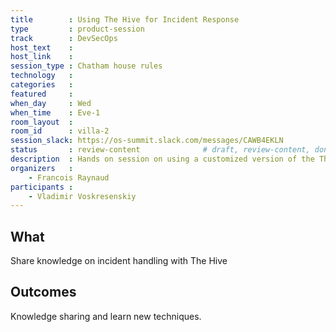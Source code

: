 ```yaml
---
title        : Using The Hive for Incident Response
type         : product-session
track        : DevSecOps
host_text    :
host_link    :
session_type : Chatham house rules
technology   :
categories   :
featured     :
when_day     : Wed
when_time    : Eve-1
room_layout  :
room_id      : villa-2
session_slack: https://os-summit.slack.com/messages/CAWB4EKLN
status       : review-content              # draft, review-content, done
description  : Hands on session on using a customized version of the The Hive for Incident Response
organizers   :
    - Francois Raynaud
participants :
    - Vladimir Voskresenskiy
---
```


## What

Share knowledge on incident handling with The Hive

## Outcomes

Knowledge sharing and learn new techniques.
